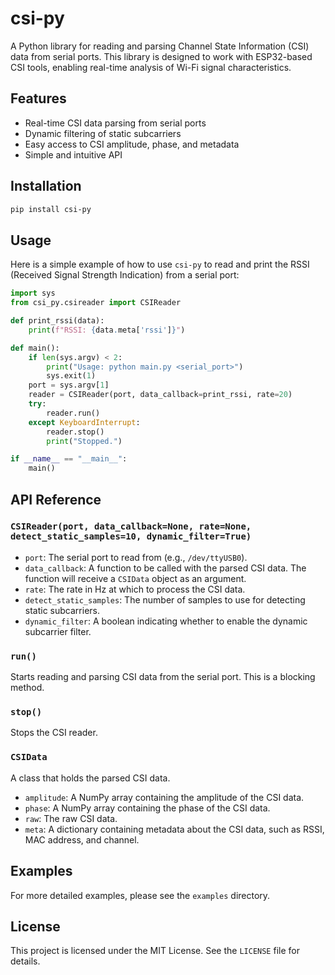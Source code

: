 # csi-py

A Python library for reading and parsing Channel State Information (CSI) data from serial ports. This library is designed to work with ESP32-based CSI tools, enabling real-time analysis of Wi-Fi signal characteristics.

## Features

- Real-time CSI data parsing from serial ports
- Dynamic filtering of static subcarriers
- Easy access to CSI amplitude, phase, and metadata
- Simple and intuitive API

## Installation

```bash
pip install csi-py
```

## Usage

Here is a simple example of how to use `csi-py` to read and print the RSSI (Received Signal Strength Indication) from a serial port:

```python
import sys
from csi_py.csireader import CSIReader

def print_rssi(data):
    print(f"RSSI: {data.meta['rssi']}")

def main():
    if len(sys.argv) < 2:
        print("Usage: python main.py <serial_port>")
        sys.exit(1)
    port = sys.argv[1]
    reader = CSIReader(port, data_callback=print_rssi, rate=20)
    try:
        reader.run()
    except KeyboardInterrupt:
        reader.stop()
        print("Stopped.")

if __name__ == "__main__":
    main()
```

## API Reference

### `CSIReader(port, data_callback=None, rate=None, detect_static_samples=10, dynamic_filter=True)`

- `port`: The serial port to read from (e.g., `/dev/ttyUSB0`).
- `data_callback`: A function to be called with the parsed CSI data. The function will receive a `CSIData` object as an argument.
- `rate`: The rate in Hz at which to process the CSI data.
- `detect_static_samples`: The number of samples to use for detecting static subcarriers.
- `dynamic_filter`: A boolean indicating whether to enable the dynamic subcarrier filter.

### `run()`

Starts reading and parsing CSI data from the serial port. This is a blocking method.

### `stop()`

Stops the CSI reader.

### `CSIData`

A class that holds the parsed CSI data.

- `amplitude`: A NumPy array containing the amplitude of the CSI data.
- `phase`: A NumPy array containing the phase of the CSI data.
- `raw`: The raw CSI data.
- `meta`: A dictionary containing metadata about the CSI data, such as RSSI, MAC address, and channel.

## Examples

For more detailed examples, please see the `examples` directory.

## License

This project is licensed under the MIT License. See the `LICENSE` file for details.
